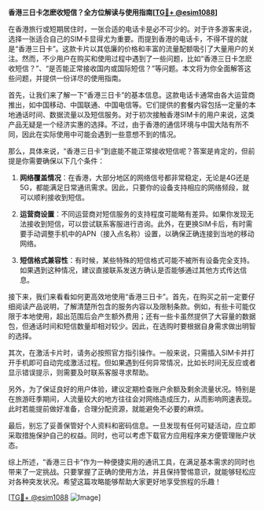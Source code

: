 **香港三日卡怎麽收短信？全方位解读与使用指南[[TG💪+ @esim1088](https://t.me/s/esim1088)]**

在香港旅行或短期居住时，一张合适的电话卡是必不可少的。对于许多游客来说，选择一张适合自己的SIM卡显得尤为重要。而提到香港的电话卡，不得不提的就是“香港三日卡”。这款卡片以其低廉的价格和丰富的流量配额吸引了大量用户的关注。然而，不少用户在购买和使用过程中遇到了一些问题，比如“香港三日卡怎麽收短信？”、“是否能正常接收国内或国际短信？”等问题。本文将为你全面解答这些问题，并提供一份详尽的使用指南。

首先，让我们来了解一下“香港三日卡”的基本信息。这款电话卡通常由各大运营商推出，如中国移动、中国联通、中国电信等。它们提供的套餐内容包括一定量的本地通话时间、数据流量以及短信服务。对于初次接触香港SIM卡的用户来说，这类产品无疑是一个经济实惠的选择。不过，由于香港的通信环境与中国大陆有所不同，因此在实际使用中可能会遇到一些意想不到的情况。

那么，具体来说，“香港三日卡”到底能不能正常接收短信呢？答案是肯定的，但前提是你需要确保以下几个条件：

1. **网络覆盖情况**：在香港，大部分地区的网络信号都非常稳定，无论是4G还是5G，都能满足日常通讯需求。因此，只要你的设备支持相应的网络频段，就可以顺利接收到短信。

2. **运营商设置**：不同运营商对短信服务的支持程度可能略有差异。如果你发现无法接收到短信，可以尝试联系客服进行咨询。此外，在更换SIM卡后，有时需要手动调整手机中的APN（接入点名称）设置，以确保正确连接到当地的移动网络。

3. **短信格式兼容性**：有时候，某些特殊的短信格式可能不被所有设备完全支持。如果遇到这种情况，建议直接联系发送方确认是否能够通过其他方式传达信息。

接下来，我们来看看如何更高效地使用“香港三日卡”。首先，在购买之前一定要仔细阅读产品说明，了解清楚所包含的服务内容以及限制条款。例如，有些卡可能仅限于本地使用，超出范围后会产生额外费用；还有一些卡虽然提供了大容量的数据包，但通话时间和短信数量却相对较少。因此，在选购时要根据自身需求做出明智的选择。

其次，在激活卡片时，请务必按照官方指引操作。一般来说，只需插入SIM卡并打开手机即可自动完成激活过程。但如果遇到任何异常情况，比如长时间无反应或者显示错误提示，则需要及时联系客服寻求帮助。

另外，为了保证良好的用户体验，建议定期检查账户余额及剩余流量状况。特别是在旅游旺季期间，人流量较大的地方往往会对网络造成压力，从而影响网速表现。此时若能提前做好准备，合理分配资源，就能避免不必要的麻烦。

最后，别忘了妥善保管好个人资料和密码信息。一旦发现有任何可疑活动，应立即采取措施保护自己的权益。同时，也可以考虑下载官方应用程序来方便管理账户状态。

综上所述，“香港三日卡”作为一种便捷实用的通讯工具，在满足基本需求的同时也带来了一定挑战。只要掌握了正确的使用方法，并且保持警惕意识，就能够轻松应对各种突发状况。希望这篇攻略能够帮助大家更好地享受旅程的乐趣！

[[TG💪+ @esim1088](https://t.me/s/esim1088) ![Image](https://i.postimg.cc/4NQfJmqS/Snipaste-2025-05-13-00-14-12.png)]